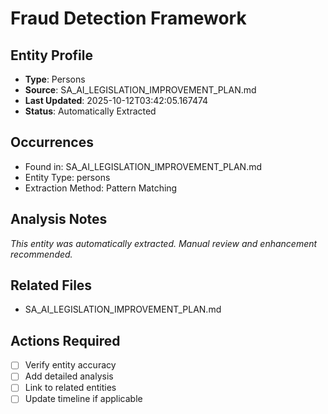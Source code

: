 # Fraud Detection Framework

## Entity Profile
- **Type**: Persons
- **Source**: SA_AI_LEGISLATION_IMPROVEMENT_PLAN.md
- **Last Updated**: 2025-10-12T03:42:05.167474
- **Status**: Automatically Extracted

## Occurrences
- Found in: SA_AI_LEGISLATION_IMPROVEMENT_PLAN.md
- Entity Type: persons
- Extraction Method: Pattern Matching

## Analysis Notes
*This entity was automatically extracted. Manual review and enhancement recommended.*

## Related Files
- SA_AI_LEGISLATION_IMPROVEMENT_PLAN.md

## Actions Required
- [ ] Verify entity accuracy
- [ ] Add detailed analysis
- [ ] Link to related entities
- [ ] Update timeline if applicable

